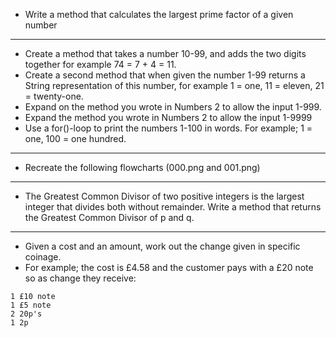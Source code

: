 - Write a method that calculates the largest prime factor of a given number
-------------------------------
- Create a method that takes a number 10-99, and adds the two digits together for example 74 = 7 + 4 = 11.
- Create a second method that when given the number 1-99 returns a String representation of this number, for example 1 = one, 11 = eleven, 21 = twenty-one.
- Expand on the method you wrote in Numbers 2 to allow the input 1-999.
- Expand the method you wrote in Numbers 2 to allow the input 1-9999
- Use a for()-loop to print the numbers 1-100 in words. For example; 1 = one, 100 = one hundred.
-------------------
- Recreate the following flowcharts (000.png and 001.png)
-----------------
- The Greatest Common Divisor of two positive integers is the largest integer that divides both without remainder. Write a method that returns the Greatest Common Divisor of p and q.
------------------
- Given a cost and an amount, work out the change given in specific coinage.
- For example; the cost is £4.58 and the customer pays with a £20 note so as change they receive:
```
1 £10 note
1 £5 note
2 20p's
1 2p
```














